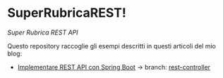 # SuperRubricaREST!

_Super Rubrica REST API_

Questo repository raccoglie gli esempi descritti in questi articoli del mio blog:

- [Implementare REST API con Spring Boot](https://davioooh.com/blog/2018/03/23/rest-api-spring-boot) → branch: [rest-controller](https://github.com/davioooh/super-rubrica-rest/tree/rest-controller)
